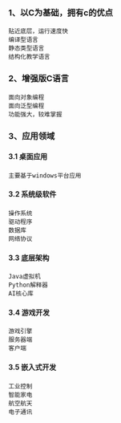 ### 1、以C为基础，拥有c的优点
    贴近底层，运行速度快
    编译型语言
    静态类型语言
    结构化教学语言
### 2、增强版C语言
    面向对象编程
    面向泛型编程
    功能强大，较难掌握
### 3、应用领域
#### 3.1 桌面应用
    主要基于windows平台应用
#### 3.2 系统级软件
    操作系统
    驱动程序
    数据库
    网络协议
#### 3.3 底层架构
    Java虚拟机
    Python解释器
    AI核心库
#### 3.4 游戏开发
    游戏引擎
    服务器端
    客户端
#### 3.5 嵌入式开发
    工业控制
    智能家电
    航空航天
    电子通讯
